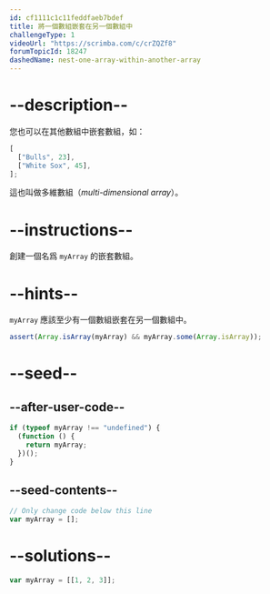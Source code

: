 ```yaml
---
id: cf1111c1c11feddfaeb7bdef
title: 將一個數組嵌套在另一個數組中
challengeType: 1
videoUrl: "https://scrimba.com/c/crZQZf8"
forumTopicId: 18247
dashedName: nest-one-array-within-another-array
---
```


# --description--

您也可以在其他數組中嵌套數組，如：

```js
[
  ["Bulls", 23],
  ["White Sox", 45],
];
```

這也叫做多維數組（<dfn>multi-dimensional array</dfn>）。

# --instructions--

創建一個名爲 `myArray` 的嵌套數組。

# --hints--

`myArray` 應該至少有一個數組嵌套在另一個數組中。

```js
assert(Array.isArray(myArray) && myArray.some(Array.isArray));
```

# --seed--

## --after-user-code--

```js
if (typeof myArray !== "undefined") {
  (function () {
    return myArray;
  })();
}
```

## --seed-contents--

```js
// Only change code below this line
var myArray = [];
```

# --solutions--

```js
var myArray = [[1, 2, 3]];
```
